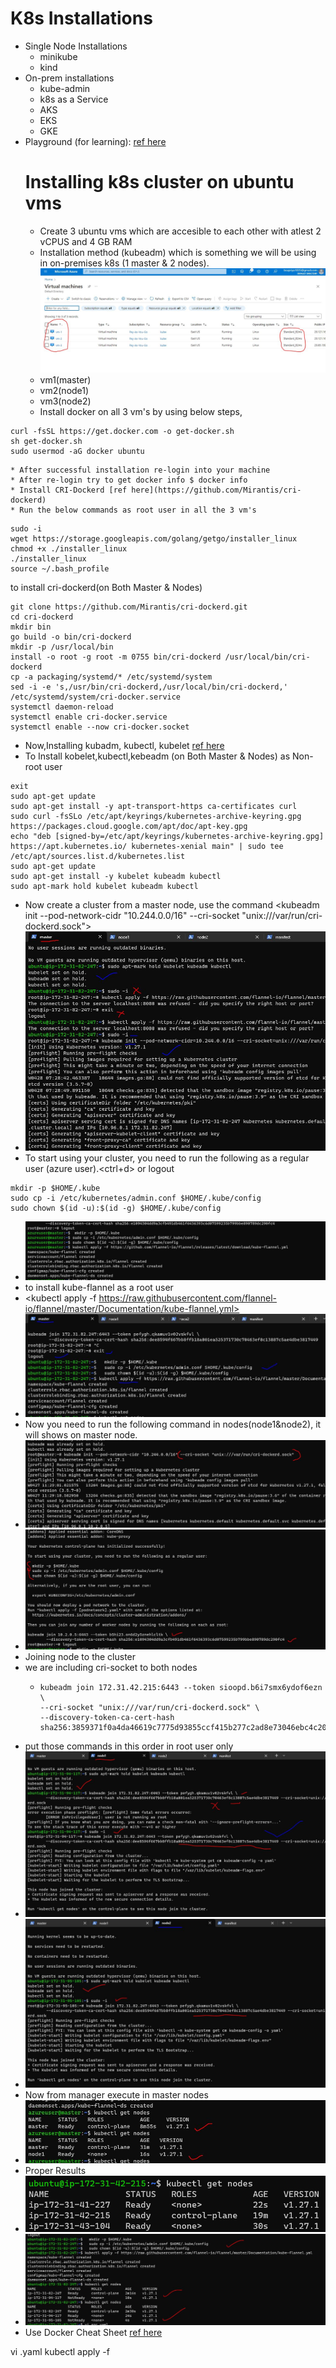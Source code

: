 # K8s Installations
 * Single Node Installations
    * minikube
    * kind
 * On-prem installations
   * kube-admin
   * k8s as a Service
   * AKS
   * EKS
   * GKE
 * Playground (for learning): [ref here](https://labs.play-with-k8s.com/)
   # Installing k8s cluster on ubuntu vms
   * Create 3 ubuntu vms which are accesible to each other with atlest 2 vCPUS and 4 GB RAM
   * Installation method (kubeadm) which is something we will be using in on-premises k8s (1 master & 2 nodes).
    ![preview](images/kube1.jpg)
   * vm1(master)
   * vm2(node1)
   * vm3(node2)
   * Install docker on all 3 vm's by using below steps,
```
curl -fsSL https://get.docker.com -o get-docker.sh
sh get-docker.sh
sudo usermod -aG docker ubuntu

```
    * After successful installation re-login into your machine
    * After re-login try to get docker info $ docker info
    * Install CRI-Dockerd [ref here](https://github.com/Mirantis/cri-dockerd)
    * Run the below commands as root user in all the 3 vm's
```
sudo -i
wget https://storage.googleapis.com/golang/getgo/installer_linux
chmod +x ./installer_linux
./installer_linux
source ~/.bash_profile
```
to install cri-dockerd(on Both Master & Nodes)
```
git clone https://github.com/Mirantis/cri-dockerd.git   
cd cri-dockerd
mkdir bin
go build -o bin/cri-dockerd
mkdir -p /usr/local/bin
install -o root -g root -m 0755 bin/cri-dockerd /usr/local/bin/cri-dockerd
cp -a packaging/systemd/* /etc/systemd/system
sed -i -e 's,/usr/bin/cri-dockerd,/usr/local/bin/cri-dockerd,' /etc/systemd/system/cri-docker.service
systemctl daemon-reload
systemctl enable cri-docker.service
systemctl enable --now cri-docker.socket
```
* Now,Installing kubadm, kubectl, kubelet [ref here](https://kubernetes.io/docs/setup/production-environment/tools/kubeadm/install-kubeadm/#installing-kubeadm-kubelet-and-kubectl)
* To Install kobelet,kubectl,kebeadm (on Both Master & Nodes) as Non-root user
```
exit
sudo apt-get update
sudo apt-get install -y apt-transport-https ca-certificates curl
sudo curl -fsSLo /etc/apt/keyrings/kubernetes-archive-keyring.gpg https://packages.cloud.google.com/apt/doc/apt-key.gpg
echo "deb [signed-by=/etc/apt/keyrings/kubernetes-archive-keyring.gpg] https://apt.kubernetes.io/ kubernetes-xenial main" | sudo tee /etc/apt/sources.list.d/kubernetes.list
sudo apt-get update
sudo apt-get install -y kubelet kubeadm kubectl
sudo apt-mark hold kubelet kubeadm kubectl
```
  * Now create a cluster from a master node, use the command <kubeadm init --pod-network-cidr "10.244.0.0/16" --cri-socket "unix:///var/run/cri-dockerd.sock">
  * ![preview](images/kube11.jpg)
  * To start using your cluster, you need to run the following as a regular user (azure user).<ctrl+d> or logout
  ```
  mkdir -p $HOME/.kube
  sudo cp -i /etc/kubernetes/admin.conf $HOME/.kube/config
  sudo chown $(id -u):$(id -g) $HOME/.kube/config
  ```
  * ![preview](images/kube4.jpg)
  * to install kube-flannel as a root user
  * <kubectl apply -f https://raw.githubusercontent.com/flannel-io/flannel/master/Documentation/kube-flannel.yml>
  * ![preview](images/kube12.jpg)
  * Now you need to run the following command in nodes(node1&node2), it will shows on master node.
  * ![preview](images/kube2.jpg)
  * ![preview](images/kube3.jpg)
* Joining node to the cluster
* we are including cri-socket to both nodes
  * ```
    kubeadm join 172.31.42.215:6443 --token sioopd.b6i7smx6ydof6ezn \
    --cri-socket "unix:///var/run/cri-dockerd.sock" \
    --discovery-token-ca-cert-hash sha256:3859371f0a4da46619c7775d93855ccf415b277c2ad8e73046ebc4c20f6ef5a5
    ```
 * put those commands in this order in root user only
 * ![preview](images/kube9.jpg)
 * ![preview](images/kube10.jpg)
 * Now from manager execute <kubectl get nodes> in master nodes
 * ![preview](images/kube7.jpg)
 * Proper Results
 * ![preview](images/kube6.jpg)
 * ![preview](images/kube8.jpg)
 * Use Docker Cheat Sheet [ref here](https://kubernetes.io/docs/reference/kubectl/cheatsheet/)

vi <file name>.yaml
kubectl apply -f <file name>